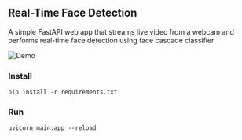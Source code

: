 ## Real-Time Face Detection 

A simple FastAPI web app that streams live video from a webcam and performs real-time face detection using face cascade classifier

![Demo](https://github.com/user-attachments/assets/1c414c8b-d507-4a00-ba2b-17ff5c1dd0ce)


### Install 
````
pip install -r requirements.txt
````

### Run
````
uvicorn main:app --reload
````